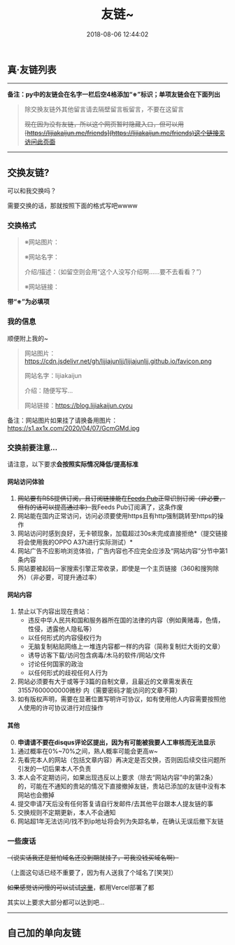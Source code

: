 ﻿---
title: 友链~
date: 2018-08-06 12:44:02
comments: true
description: 好伙伴们在哪里~
lk: /friends
---
## 真·友链列表

<link rel="stylesheet" id="kratos-css" href="/css/kratosr.min.css" type="text/css" media="all">

<div class="linkpage"><ul id="friendsList"></ul></div>

<script type="text/javascript">
{
    const myFriends = [
        ["https://blog.edenjohnson.cyou", "https://cdn.jsdelivr.net/gh/MEMZSONBILI/PicGoBed@master/images/20200625174516.jpg", "Eden瞎写小屋", "去探索，去发现"],
        ["https://www.wonder1999.com", "https://puui.qpic.cn/fans_admin/0/3_1409075683_1585285152036/0", "wonder", "一个励志进入阿里巴巴的惨淡大学生，或许前路茫茫，但我仍会砥砺前行"],
        ["https://www.xunflash.top/", "https://s1.ax1x.com/2020/09/21/wb8qET.jpg", "xunflash", "这个人没写介绍啊……要不去看看？"],
        ["https://typeboom.com", "https://img.typeboom.com/extreme.png", "typeboom", "易燃易爆"],
        ["https://boxcat.cc", "https://s3.ax1x.com/2020/11/21/D1iEee.jpg", "盒猫的小窝", "小记一下，不要在互联网的浪潮里忘记我"],
        ["https://spookerv5.github.io/", "https://spookerv5.github.io/images/avatar.png", "Lenger的后花园", "如果是你的话，一定没问题"],
        ["https://krau.top/", "https://avatar.dawnlab.me/qq/1636648138", "krau’s blog", "年轻，就要折腾"],
        ["https://anillc.cn", "https://gravatar.loli.net/avatar/5df946d48b36e6f8061cdfe7ebcdf75c?s=512", "Anillc’s blog", "最喜欢鹿乃啦XD"],
        ["http://lkkkk.xyz", "https://i.loli.net/2021/01/31/CD25rd37Lt6HyOF.png", "LK的小站", "普普通通的初三学生"],
        ["https://xiaolii.com", "https://ae01.alicdn.com/kf/U1a423c679ff74f5bbb61638d6e5403b5V.jpg", "小理の小窝", "生而为爷 我很抱歉"],
    ];



    let friendNodes = '';
    while (myFriends.length > 0) {
        const rndNum = Math.floor(Math.random()*myFriends.length);
        friendNodes += `<li><a target="_blank" href="${myFriends[rndNum][0]}"><img src="${myFriends[rndNum][1]}"><h4>${myFriends[rndNum][2]}</h4><p>${myFriends[rndNum][3]}</p></a></li>`;
        myFriends.splice(rndNum, 1);
    }
    document.getElementById("friendsList").innerHTML = friendNodes;
}
</script>

---

**备注：py中的友链会在名字一栏后空4格添加“※”标识；单项友链会在下面列出**

>除交换友链外其他留言请去隔壁留言板留言，不要在这留言
>
>~~现在因为没有友链，所以这个网页暂时隐藏入口，但可以用[https://lijiakaijun.me/friends](https://lijiakaijun.me/friends)这个链接来访问此页面~~

---

## 交换友链?

<!--看来现在还没有人和我交换友链呢...那...-->

可以和我交换吗？

需要交换的话，那就按照下面的格式写吧wwww

### 交换格式

> ※网站图片：
>
> ※网站名字：
>
>介绍/描述：（如留空则会用“这个人没写介绍啊......要不去看看？”）
>
>※网站链接：

**带“※”为必填项**

### 我的信息

顺便附上我的~

>网站图片：https://cdn.jsdelivr.net/gh/lijiajunljj/lijiajunljj.github.io/favicon.png
>
>网站名字：lijiakaijun
>
>介绍：随便写写...
>
>网站链接：https://blog.lijiakaijun.cyou

备注：网站图片如果挂了请换备用图片：https://s1.ax1x.com/2020/04/07/GcmGMd.jpg

### 交换前要注意...

请注意，以下要求**会按照实际情况降低/提高标准**

#### 网站访问体验

1. ~~网站要有RSS提供订阅，且订阅链接能在[Feeds Pub](https://feeds.pub)正常识别订阅（非必要，但有的话可以提高通过率）~~我Feeds Pub订阅满了，这条作废
2. 网站能在国内正常访问，访问必须要使用https且有http强制跳转至https的操作
3. 网站访问时感到良好，无卡顿现象，加载超过30s未完成直接拒绝*（提交链接将会使用我的OPPO A37t进行实际测试）*
4. 网站广告不应影响浏览体验，广告内容也不应完全应涉及“网站内容”分节中第1条内容
5. 网站要被起码一家搜索引擎正常收录，即使是一个主页链接（360和搜狗除外）（非必要，可提升通过率）

#### 网站内容

1. 禁止以下内容出现在贵站：
   - 违反中华人民共和国和服务器所在国的法律的内容（例如黄赌毒，色情，性侵，透露他人隐私等）
   - 以任何形式的内容侵权行为
   - 无脑复制粘贴网络上一堆连内容都一样的内容（简称复制烂大街的文章）
   - 诱导访客下载/访问包含病毒/木马的软件/网站/文件
   - 讨论任何国家的政治
   - 以任何形式的歧视任何人行为
2. 网站必须要有大于或等于3篇的自制文章，且最近的文章需发表在 31557600000000微秒 内（需要密码才能访问的文章不算）
3. 如有版权声明，需要在显著位置写明许可协议，如有使用他人内容需要按照他人使用的许可协议进行对应操作

#### 其他
0. **申请请不要在disqus评论区提出，因为有可能被我要人工审核而无法显示**
1. 通过概率在0%~70%之间，熟人概率可能会更高w~
2. 先看完本人的网站（包括文章内容）再决定是否交换，否则因后续交往问题所引发的一切后果本人不负责
3. 本人会不定期访问，如果出现违反以上要求（除去“网站内容”中的第2条）的，可能在不通知的贵站的情况下直接撤掉友链，贵站已添加的友链中没有本网站也会撤掉
4. 提交申请7天后没有任何答复请自行发邮件/去其他平台跟本人提友链的事
5. 交换规则不定期更新，本人不会通知
6. 网站超1年无法访问/找不到ip地址将会列为失踪名单，在确认无误后撤下友链

### 一些废话

~~（说实话我还是挺怕域名还没到期就挂了，可我没钱买域名啊）~~

（上面这句话已经不重要了，因为有人送我了个域名了[笑哭]）

~~如果感觉访问慢的可以试试[这里](https://blog.lijiajunljj.tk)~~，都用Vercel部署了都

其实以上要求大部分都可以达到吧...

---

## 自己加的单向友链

<link rel="stylesheet" id="kratos-css" href="/css/kratosr.min.css" type="text/css" media="all">

<div class="linkpage"><ul id="danxiangfriendsList"></ul></div>

<script type="text/javascript">
{
    const myFriends = [
        [" https://imrt.top", "https://cdn.jsdelivr.net/gh/rt-null/Blog/img_forintro/logo.png", "如题的小屋, "思考一切."],
    ];



    let friendNodes = '';
    while (myFriends.length > 0) {
        const rndNum = Math.floor(Math.random()*myFriends.length);
        friendNodes += `<li><a target="_blank" href="${myFriends[rndNum][0]}"><img src="${myFriends[rndNum][1]}"><h4>${myFriends[rndNum][2]}</h4><p>${myFriends[rndNum][3]}</p></a></li>`;
        myFriends.splice(rndNum, 1);
    }
    document.getElementById("danxiangfriendsList").innerHTML = friendNodes;
}
</script>
